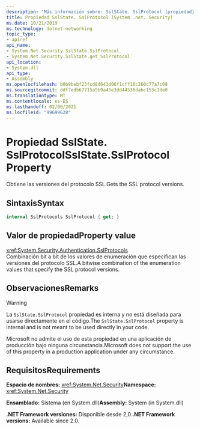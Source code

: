 ```yaml
---
description: 'Más información sobre: SslState. SslProtocol (propiedad)'
title: Propiedad SslState. SslProtocol (System .net. Security)
ms.date: 10/21/2019
ms.technology: dotnet-networking
topic_type:
- apiref
api_name:
- System.Net.Security.SslState.SslProtocol
- System.Net.Security.SslState.get_SslProtocol
api_location:
- System.dll
api_type:
- Assembly
ms.openlocfilehash: b0b9bebf23fcd8d643d06f1cff10c260c77a7c08
ms.sourcegitcommit: ddf7edb67715a5b9a45e3dd44536dabc153c1de0
ms.translationtype: MT
ms.contentlocale: es-ES
ms.lasthandoff: 02/06/2021
ms.locfileid: "99699628"
---
```

# <a name="sslstatesslprotocol-property"></a><span data-ttu-id="ae7b7-103">Propiedad SslState. SslProtocol</span><span class="sxs-lookup"><span data-stu-id="ae7b7-103">SslState.SslProtocol Property</span></span>

<span data-ttu-id="ae7b7-104">Obtiene las versiones del protocolo SSL.</span><span class="sxs-lookup"><span data-stu-id="ae7b7-104">Gets the SSL protocol versions.</span></span>

## <a name="syntax"></a><span data-ttu-id="ae7b7-105">Sintaxis</span><span class="sxs-lookup"><span data-stu-id="ae7b7-105">Syntax</span></span>

```csharp
internal SslProtocols SslProtocol { get; }
```

## <a name="property-value"></a><span data-ttu-id="ae7b7-106">Valor de propiedad</span><span class="sxs-lookup"><span data-stu-id="ae7b7-106">Property value</span></span>

<xref:System.Security.Authentication.SslProtocols>  
<span data-ttu-id="ae7b7-107">Combinación bit a bit de los valores de enumeración que especifican las versiones del protocolo SSL.</span><span class="sxs-lookup"><span data-stu-id="ae7b7-107">A bitwise combination of the enumeration values that specify the SSL protocol versions.</span></span>

## <a name="remarks"></a><span data-ttu-id="ae7b7-108">Observaciones</span><span class="sxs-lookup"><span data-stu-id="ae7b7-108">Remarks</span></span>

> [!WARNING]
> <span data-ttu-id="ae7b7-109">La `SslState.SslProtocol` propiedad es interna y no está diseñada para usarse directamente en el código.</span><span class="sxs-lookup"><span data-stu-id="ae7b7-109">The `SslState.SslProtocol` property is internal and is not meant to be used directly in your code.</span></span>
>
> <span data-ttu-id="ae7b7-110">Microsoft no admite el uso de esta propiedad en una aplicación de producción bajo ninguna circunstancia.</span><span class="sxs-lookup"><span data-stu-id="ae7b7-110">Microsoft does not support the use of this property in a production application under any circumstance.</span></span>

## <a name="requirements"></a><span data-ttu-id="ae7b7-111">Requisitos</span><span class="sxs-lookup"><span data-stu-id="ae7b7-111">Requirements</span></span>

<span data-ttu-id="ae7b7-112">**Espacio de nombres:** <xref:System.Net.Security></span><span class="sxs-lookup"><span data-stu-id="ae7b7-112">**Namespace:** <xref:System.Net.Security></span></span>

<span data-ttu-id="ae7b7-113">**Ensamblado:** Sistema (en System.dll)</span><span class="sxs-lookup"><span data-stu-id="ae7b7-113">**Assembly:** System (in System.dll)</span></span>

<span data-ttu-id="ae7b7-114">**.NET Framework versiones:** Disponible desde 2,0.</span><span class="sxs-lookup"><span data-stu-id="ae7b7-114">**.NET Framework versions:** Available since 2.0.</span></span>
